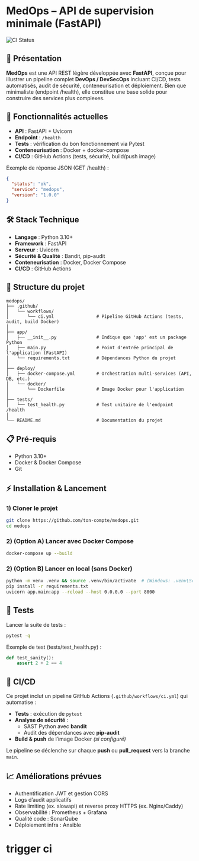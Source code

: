 # MedOps – API de supervision minimale (FastAPI)

![CI Status](https://github.com/oumaimaekdo/medops/actions/workflows/ci.yml/badge.svg)

## 📌 Présentation
**MedOps** est une API REST légère développée avec **FastAPI**, conçue pour illustrer un pipeline complet **DevOps / DevSecOps** incluant CI/CD, tests automatisés, audit de sécurité, conteneurisation et déploiement.
Bien que minimaliste (endpoint /health), elle constitue une base solide pour construire des services plus complexes.


## 🚀 Fonctionnalités actuelles
- **API** : FastAPI + Uvicorn
- **Endpoint** : `/health`
- **Tests** : vérification du bon fonctionnement via Pytest
- **Conteneurisation** : Docker + docker-compose
- **CI/CD** : GitHub Actions (tests, sécurité, build/push image)

Exemple de réponse JSON (GET /health) :
```json
{
  "status": "ok",
  "service": "medops",
  "version": "1.0.0"
}
```

## 🛠️ Stack Technique
- **Langage** : Python 3.10+
- **Framework** : FastAPI
- **Serveur** : Uvicorn
- **Sécurité & Qualité** : Bandit, pip-audit
- **Conteneurisation** : Docker, Docker Compose
- **CI/CD** : GitHub Actions 


## 📂 Structure du projet

```plaintext
medops/
├── .github/
│   └── workflows/
│       └── ci.yml                # Pipeline GitHub Actions (tests, audit, build Docker)
│
├── app/
│   ├── __init__.py               # Indique que 'app' est un package Python
│   ├── main.py                   # Point d'entrée principal de l'application (FastAPI)
│   └── requirements.txt          # Dépendances Python du projet
│
├── deploy/
│   ├── docker-compose.yml        # Orchestration multi-services (API, DB, etc.)
│   └── docker/
│       └── Dockerfile            # Image Docker pour l'application
│
├── tests/
│   └── test_health.py            # Test unitaire de l'endpoint /health
│
└── README.md                     # Documentation du projet
```


## 📋 Pré-requis
- Python 3.10+
- Docker & Docker Compose
- Git


## ⚡ Installation & Lancement

### 1) Cloner le projet
```bash
git clone https://github.com/ton-compte/medops.git
cd medops
```

### 2) (Option A) Lancer avec Docker Compose
```bash
docker-compose up --build
```

### 2) (Option B) Lancer en local (sans Docker)
```bash
python -m venv .venv && source .venv/bin/activate  # (Windows: .venv\Scripts\activate)
pip install -r requirements.txt
uvicorn app.main:app --reload --host 0.0.0.0 --port 8000
```

## 🧪 Tests
Lancer la suite de tests :

```bash
pytest -q
```

Exemple de test (tests/test_health.py) :

```python
def test_sanity():
    assert 2 + 2 == 4
```

## 🔄 CI/CD
Ce projet inclut un pipeline GitHub Actions (`.github/workflows/ci.yml`) qui automatise :

- **Tests** : exécution de `pytest`
- **Analyse de sécurité** :
  - SAST Python avec **bandit**
  - Audit des dépendances avec **pip-audit**
- **Build & push** de l’image Docker *(si configuré)*

Le pipeline se déclenche sur chaque **push** ou **pull_request** vers la branche `main`.


## 📈 Améliorations prévues
- Authentification JWT et gestion CORS
- Logs d’audit applicatifs
- Rate limiting (ex. slowapi) et reverse proxy HTTPS (ex. Nginx/Caddy)
- Observabilité : Prometheus + Grafana
- Qualité code : SonarQube
- Déploiement infra : Ansible

# trigger ci
